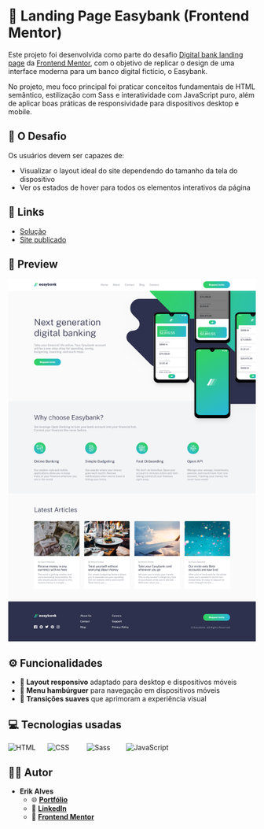# 🏦 Landing Page Easybank (Frontend Mentor) 

Este projeto foi desenvolvida como parte do desafio [Digital bank landing page](https://www.frontendmentor.io/challenges/easybank-landing-page-WaUhkoDN) da [Frontend Mentor](https://www.frontendmentor.io/challenges/easybank-landing-page-WaUhkoDN), com o objetivo de replicar o design de uma interface moderna para um banco digital fictício, o Easybank.

No projeto, meu foco principal foi praticar conceitos fundamentais de HTML semântico, estilização com Sass e interatividade com JavaScript puro, além de aplicar boas práticas de responsividade para dispositivos desktop e mobile.

## 🎯 O Desafio

Os usuários devem ser capazes de:

- Visualizar o layout ideal do site dependendo do tamanho da tela do dispositivo
- Ver os estados de hover para todos os elementos interativos da página

## 🔗 Links

- [Solução](https://www.frontendmentor.io/solutions/responsive-easybank-landing-page-KMoyxWACQr)
- [Site publicado](https://digital-bank-lp-fem.vercel.app/)

## 👀 Preview

![Preview do projeto](./assets/preview.png)

## ⚙️ Funcionalidades

- 📱 **Layout responsivo** adaptado para desktop e dispositivos móveis  
- 🍔 **Menu hambúrguer** para navegação em dispositivos móveis  
- 🎨 **Transições suaves** que aprimoram a experiência visual

## 💻 Tecnologias usadas

<img
    align="left"
    alt="HTML"
    title="HTML" 
    width="64px" 
    style="padding-right: 16px;" 
    src="https://cdn.jsdelivr.net/gh/devicons/devicon@latest/icons/html5/html5-original.svg" 
/>

<img 
    align="left" 
    alt="CSS" 
    title="CSS"
    width="64px" 
    style="padding-right: 16px;"
    src="https://cdn.jsdelivr.net/gh/devicons/devicon@latest/icons/css3/css3-original.svg" 
/>

<img 
    align="left"
    alt="Sass" 
    title="Sass"
    width="64px" 
    style="padding-right: 16px;" 
    src="https://cdn.jsdelivr.net/gh/devicons/devicon@latest/icons/sass/sass-original.svg" 
/>

<img
    alt="JavaScript" 
    title="JavaScript"
    width="64px" 
    style="padding-right: 16px;" 
    src="https://cdn.jsdelivr.net/gh/devicons/devicon@latest/icons/javascript/javascript-original.svg" 
/>

## 👨‍💻 Autor  
- **Erik Alves**
    - 🌐 [**Portfólio**](https://portfolio-pessoal-alpha-nine.vercel.app/)
    - 💼 [**LinkedIn**](https://www.linkedin.com/in/erikalves12)
    - 🧩 [**Frontend Mentor**](https://www.frontendmentor.io/profile/esa1715)

